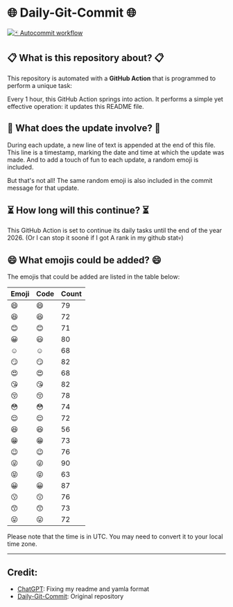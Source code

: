 # 🌐 Daily-Git-Commit 🌐

[![🃏 Autocommit workflow](https://github.com/kleqing/git-auto-commit/actions/workflows/main.yaml/badge.svg?event=check_run)](https://github.com/kleqing/git-auto-commit/actions/workflows/main.yaml)

## 📋 What is this repository about? 📋

This repository is automated with a **GitHub Action** that is programmed to perform a unique task:

Every 1 hour, this GitHub Action springs into action. It performs a simple yet effective operation: it updates this README file.

## 🔄 What does the update involve? 🔄

During each update, a new line of text is appended at the end of this file. This line is a timestamp, marking the date and time at which the update was made. And to add a touch of fun to each update, a random emoji is included.

But that's not all! The same random emoji is also included in the commit message for that update.

## ⏳ How long will this continue? ⏳

This GitHub Action is set to continue its daily tasks until the end of the year 2026. (Or I can stop it soonẻ if I got A rank in my github stat💀)

## 😄 What emojis could be added? 😄

The emojis that could be added are listed in the table below:

| Emoji | Code | Count |
| --- | --- | --- |
| 😄 | :smile: | 79 |
| 😆 | :laughing: | 72 |
| 😊 | :blush: | 71 |
| 😀 | :smiley: | 80 |
| ☺️ | :relaxed: | 68 |
| 😏 | :smirk: | 82 |
| 😍 | :heart_eyes: | 68 |
| 😘 | :kissing_heart: | 82 |
| 😚 | :kissing_closed_eyes: | 78 |
| 😳 | :flushed: | 74 |
| 😌 | :relieved: | 72 |
| 😆 | :satisfied: | 56 |
| 😁 | :grin: | 73 |
| 😉 | :wink: | 76 |
| 😜 | :stuck_out_tongue_winking_eye: | 90 |
| 😝 | :stuck_out_tongue_closed_eyes: | 63 |
| 😀 | :grinning: | 87 |
| 😗 | :kissing: | 76 |
| 😙 | :kissing_smiling_eyes: | 73 |
| 😛 | :stuck_out_tongue: | 72 |

Please note that the time is in UTC. You may need to convert it to your local time zone.

---

## Credit:

- [ChatGPT](chatgpt.com): Fixing my readme and yamla format
- [Daily-Git-Commit](https://github.com/diegomarty/daily-git-commit): Original repository

